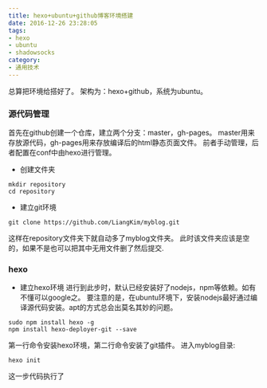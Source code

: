 ```yaml
---
title: hexo+ubuntu+github博客环境搭建
date: 2016-12-26 23:28:05
tags:
- hexo
- ubuntu
- shadowsocks
category:
- 通用技术
---
```

总算把环境给搭好了。
架构为：hexo+github，系统为ubuntu。

### 源代码管理
首先在github创建一个仓库，建立两个分支：master，gh-pages。
master用来存放源代码，gh-pages用来存放编译后的html静态页面文件。
前者手动管理，后者配置在conf中由hexo进行管理。
+ 创建文件夹
```
mkdir repository
cd repository
```

+ 建立git环境
```
git clone https://github.com/LiangKim/myblog.git
```
这样在repository文件夹下就自动多了myblog文件夹。
此时该文件夹应该是空的，如果不是也可以把其中无用文件删了然后提交.

### hexo
+ 建立hexo环境
进行到此步时，默认已经安装好了nodejs，npm等依赖。如有不懂可以google之。
要注意的是，在ubuntu环境下，安装nodejs最好通过编译源代码安装。apt的方式总会出莫名其妙的问题。
```
sudo npm install hexo -g
npm install hexo-deployer-git --save
```
第一行命令安装hexo环境，第二行命令安装了git插件。
进入myblog目录:
```
hexo init
```
这一步代码执行了
